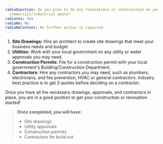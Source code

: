 ```yaml
---
radioQuestion: Do you plan to do any renovations or construction on your
  commercial/industrial space?
radioYes: Yes
radioNo: No
radioNoContent: No further action is required.
---
```


1. **Site Drawings:** Hire an architect to create site drawings that meet your business needs and budget.
2. **Utilities:** Work with your local government on any utility or water approvals you may need.
3. **Construction Permits:** File for a construction permit with your local government's Building/Construction Department.
4. **Contractors:** Hire any contractors you may need, such as plumbers, electricians, and fire prevention, HVAC or general contractors. Industry best practice is to get 3 quotes before deciding on a contractor.

Once you have all the necessary drawings, approvals, and contractors in place, you are in a good position to get your construction or renovation started!

> **Once completed, you will have:**
>
> - Site drawings
> - Utility approvals
> - Construction permits
> - Contractors for build out

